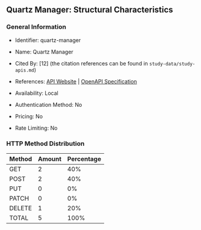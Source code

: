 ## Quartz Manager: Structural Characteristics

### General Information

- Identifier: quartz-manager

- Name: Quartz Manager

- Cited By: [12] (the citation references can be found in `study-data/study-apis.md`)

- References: [API Website](https://github.com/fabioformosa/quartz-manager) | [OpenAPI Specification](https://github.com/pranaybathini/quartz-scheduler/blob/main/Quartz-Scheduler.postman_collection.json)

- Availability: Local

- Authentication Method: No

- Pricing: No

- Rate Limiting: No

### HTTP Method Distribution

| Method | Amount | Percentage |
|--------|--------|------------|
| GET | 2 | 40% |
| POST | 2 | 40% |
| PUT | 0 | 0% |
| PATCH | 0 | 0% |
| DELETE | 1 | 20% |
| TOTAL | 5 | 100% |

